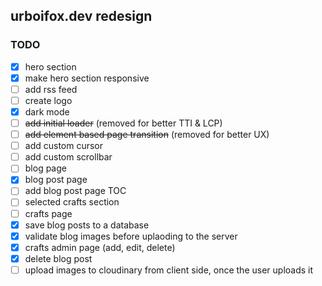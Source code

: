## urboifox.dev redesign


### TODO

- [x] hero section
- [x] make hero section responsive
- [ ] add rss feed
- [ ] create logo
- [x] dark mode
- [ ] ~~add initial loader~~ (removed for better TTI & LCP)
- [ ] ~~add element based page transition~~ (removed for better UX)
- [ ] add custom cursor
- [ ] add custom scrollbar
- [ ] blog page
- [x] blog post page
- [ ] add blog post page TOC
- [ ] selected crafts section
- [ ] crafts page
- [x] save blog posts to a database
- [x] validate blog images before uplaoding to the server
- [x] crafts admin page (add, edit, delete)
- [x] delete blog post
- [ ] upload images to cloudinary from client side, once the user uploads it
